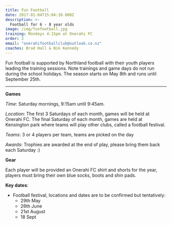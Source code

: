 ```yaml
---
title: Fun Football
date: 2017-01-04T15:04:10.000Z
description: >-
  Football for 6 - 8 year olds
image: /img/funfootball.jpg
training: Mondays 4:15pm at Onerahi FC
order: 2
email: "onerahifootballclub@outlook.co.nz"
coaches: Brad Hall & Nik Kennedy
---
```


Fun football is supported by Northland football with their youth players leading the training sessions. 
Note trainings and game days do not run during the school holidays. The season starts on May 8th and runs until September 25th.

---
**Games**

_Time_: Saturday mornings, 9:15am until 9:45am. 

_Location_: The first 3 Saturdays of each month, games will be held at Onerahi FC. The final Saturday of each month, games are held at Kensington park where teams will play other clubs, called a football festival.

_Teams_: 3 or 4 players per team, teams are picked on the day

_Awards_: Trophies are awarded at the end of play, please bring them back each Saturday :) 

**Gear**

Each player will be provided an Onerahi FC shirt and shorts for the year, players must bring their own blue socks, boots and shin pads.

**Key dates**:
- Football festival, locations and dates are to be confirmed but tentatively:
   - 29th May
   - 26th June
   - 21st August
   - 18 Sept